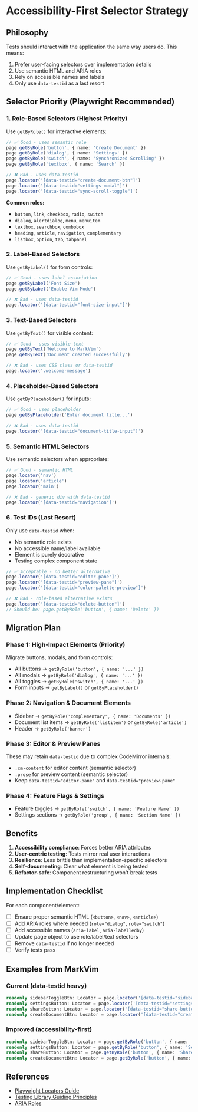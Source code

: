 # Accessibility-First Selector Strategy

## Philosophy

Tests should interact with the application the same way users do. This means:
1. Prefer user-facing selectors over implementation details
2. Use semantic HTML and ARIA roles
3. Rely on accessible names and labels
4. Only use `data-testid` as a last resort

## Selector Priority (Playwright Recommended)

### 1. Role-Based Selectors (Highest Priority)
Use `getByRole()` for interactive elements:

```typescript
// ✅ Good - uses semantic role
page.getByRole('button', { name: 'Create Document' })
page.getByRole('dialog', { name: 'Settings' })
page.getByRole('switch', { name: 'Synchronized Scrolling' })
page.getByRole('textbox', { name: 'Search' })

// ❌ Bad - uses data-testid
page.locator('[data-testid="create-document-btn"]')
page.locator('[data-testid="settings-modal"]')
page.locator('[data-testid="sync-scroll-toggle"]')
```

**Common roles:**
- `button`, `link`, `checkbox`, `radio`, `switch`
- `dialog`, `alertdialog`, `menu`, `menuitem`
- `textbox`, `searchbox`, `combobox`
- `heading`, `article`, `navigation`, `complementary`
- `listbox`, `option`, `tab`, `tabpanel`

### 2. Label-Based Selectors
Use `getByLabel()` for form controls:

```typescript
// ✅ Good - uses label association
page.getByLabel('Font Size')
page.getByLabel('Enable Vim Mode')

// ❌ Bad - uses data-testid
page.locator('[data-testid="font-size-input"]')
```

### 3. Text-Based Selectors
Use `getByText()` for visible content:

```typescript
// ✅ Good - uses visible text
page.getByText('Welcome to MarkVim')
page.getByText('Document created successfully')

// ❌ Bad - uses CSS class or data-testid
page.locator('.welcome-message')
```

### 4. Placeholder-Based Selectors
Use `getByPlaceholder()` for inputs:

```typescript
// ✅ Good - uses placeholder
page.getByPlaceholder('Enter document title...')

// ❌ Bad - uses data-testid
page.locator('[data-testid="document-title-input"]')
```

### 5. Semantic HTML Selectors
Use semantic selectors when appropriate:

```typescript
// ✅ Good - semantic HTML
page.locator('nav')
page.locator('article')
page.locator('main')

// ❌ Bad - generic div with data-testid
page.locator('[data-testid="navigation"]')
```

### 6. Test IDs (Last Resort)
Only use `data-testid` when:
- No semantic role exists
- No accessible name/label available
- Element is purely decorative
- Testing complex component state

```typescript
// ✅ Acceptable - no better alternative
page.locator('[data-testid="editor-pane"]')
page.locator('[data-testid="preview-pane"]')
page.locator('[data-testid="color-palette-preview"]')

// ❌ Bad - role-based alternative exists
page.locator('[data-testid="delete-button"]')
// Should be: page.getByRole('button', { name: 'Delete' })
```

## Migration Plan

### Phase 1: High-Impact Elements (Priority)
Migrate buttons, modals, and form controls:
- All buttons → `getByRole('button', { name: '...' })`
- All modals → `getByRole('dialog', { name: '...' })`
- All toggles → `getByRole('switch', { name: '...' })`
- Form inputs → `getByLabel()` or `getByPlaceholder()`

### Phase 2: Navigation & Document Elements
- Sidebar → `getByRole('complementary', { name: 'Documents' })`
- Document list items → `getByRole('listitem')` or `getByRole('article')`
- Header → `getByRole('banner')`

### Phase 3: Editor & Preview Panes
These may retain `data-testid` due to complex CodeMirror internals:
- `.cm-content` for editor content (semantic selector)
- `.prose` for preview content (semantic selector)
- Keep `data-testid="editor-pane"` and `data-testid="preview-pane"`

### Phase 4: Feature Flags & Settings
- Feature toggles → `getByRole('switch', { name: 'Feature Name' })`
- Settings sections → `getByRole('group', { name: 'Section Name' })`

## Benefits

1. **Accessibility compliance**: Forces better ARIA attributes
2. **User-centric testing**: Tests mirror real user interactions
3. **Resilience**: Less brittle than implementation-specific selectors
4. **Self-documenting**: Clear what element is being tested
5. **Refactor-safe**: Component restructuring won't break tests

## Implementation Checklist

For each component/element:
- [ ] Ensure proper semantic HTML (`<button>`, `<nav>`, `<article>`)
- [ ] Add ARIA roles where needed (`role="dialog"`, `role="switch"`)
- [ ] Add accessible names (`aria-label`, `aria-labelledby`)
- [ ] Update page object to use role/label/text selectors
- [ ] Remove `data-testid` if no longer needed
- [ ] Verify tests pass

## Examples from MarkVim

### Current (data-testid heavy)
```typescript
readonly sidebarToggleBtn: Locator = page.locator('[data-testid="sidebar-toggle"]')
readonly settingsButton: Locator = page.locator('[data-testid="settings-button"]')
readonly shareButton: Locator = page.locator('[data-testid="share-button"]')
readonly createDocumentBtn: Locator = page.locator('[data-testid="create-document-btn"]')
```

### Improved (accessibility-first)
```typescript
readonly sidebarToggleBtn: Locator = page.getByRole('button', { name: 'Toggle Sidebar' })
readonly settingsButton: Locator = page.getByRole('button', { name: 'Settings' })
readonly shareButton: Locator = page.getByRole('button', { name: 'Share' })
readonly createDocumentBtn: Locator = page.getByRole('button', { name: 'Create Document' })
```

## References
- [Playwright Locators Guide](https://playwright.dev/docs/locators)
- [Testing Library Guiding Principles](https://testing-library.com/docs/queries/about/#priority)
- [ARIA Roles](https://developer.mozilla.org/en-US/docs/Web/Accessibility/ARIA/Roles)
